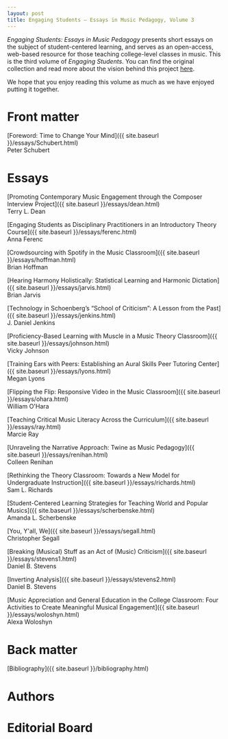 ```yaml
---
layout: post
title: Engaging Students – Essays in Music Pedagogy, Volume 3
---
```

_Engaging Students: Essays in Music Pedagogy_ presents short essays on the subject of student-centered learning, and serves as an open-access, web-based resource for those teaching college-level classes in music. This is the third volume of *Engaging Students*. You can find the original collection and read more about the vision behind this project [here](http://www.flipcamp.org/engagingstudents/).

We hope that you enjoy reading this volume as much as we have enjoyed putting it together.
 
# Front matter 

[Foreword: Time to Change Your Mind]({{ site.baseurl }}/essays/Schubert.html)  
Peter Schubert


# Essays

[Promoting Contemporary Music Engagement through the Composer Interview Project]({{ site.baseurl }}/essays/dean.html)  
Terry L. Dean

[Engaging Students as Disciplinary Practitioners in an Introductory Theory Course]({{ site.baseurl }}/essays/ferenc.html)  
Anna Ferenc

[Crowdsourcing with Spotify in the Music Classroom]({{ site.baseurl }}/essays/hoffman.html)  
Brian Hoffman

[Hearing Harmony Holistically: Statistical Learning and Harmonic Dictation]({{ site.baseurl }}/essays/jarvis.html)  
Brian Jarvis

[Technology in Schoenberg’s “School of Criticism”: A Lesson from the Past]({{ site.baseurl }}/essays/jenkins.html)  
J. Daniel Jenkins

[Proficiency-Based Learning with Muscle in a Music Theory Classroom]({{ site.baseurl }}/essays/johnson.html)  
Vicky Johnson

[Training Ears with Peers: Establishing an Aural Skills Peer Tutoring Center]({{ site.baseurl }}/essays/lyons.html)  
Megan Lyons

[Flipping the Flip: Responsive Video in the Music Classroom]({{ site.baseurl }}/essays/ohara.html)  
William O'Hara

[Teaching Critical Music Literacy Across the Curriculum]({{ site.baseurl }}/essays/ray.html)  
Marcie Ray

[Unraveling the Narrative Approach: Twine as Music Pedagogy]({{ site.baseurl }}/essays/renihan.html)  
Colleen Renihan

[Rethinking the Theory Classroom: Towards a New Model for Undergraduate Instruction]({{ site.baseurl }}/essays/richards.html)  
Sam L. Richards

[Student-Centered Learning Strategies for Teaching World and Popular Musics]({{ site.baseurl }}/essays/scherbenske.html)  
Amanda L. Scherbenske

[You, Y'all, We]({{ site.baseurl }}/essays/segall.html)  
Christopher Segall

[Breaking (Musical) Stuff as an Act of (Music) Criticism]({{ site.baseurl }}/essays/stevens1.html)  
Daniel B. Stevens

[Inverting Analysis]({{ site.baseurl }}/essays/stevens2.html)  
Daniel B. Stevens

[Music Appreciation and General Education in the College Classroom: Four Activities to Create Meaningful Musical Engagement]({{ site.baseurl }}/essays/woloshyn.html)  
Alexa Woloshyn


# Back matter 

[Bibliography]({{ site.baseurl }}/bibliography.html)

 

# Authors

<!--
[Brian Alegant]({{ site.baseurl }}/essays/alegant.html), Oberlin College and Conservatory  
[Sara Bakker]({{ site.baseurl }}/essays/bakkerchenette.html), Utah State University  
[Janet Bourne]({{ site.baseurl }}/essays/bourne.html), Northwestern University  
[Timothy Chenette]({{ site.baseurl }}/essays/bakkerchenette.html), Utah State University  
[Trevor de Clercq]({{ site.baseurl }}/essays/declercq.html), Middle Tennessee State University  
[Philip Duker]({{ site.baseurl }}/essays/duker.html), University of Delaware  
[Roger Graybill]({{ site.baseurl }}/essays/graybill.html), New England Conservatory  
[John Hausmann]({{ site.baseurl }}/essays/hausmann.html), University of Cincinnati College-Conservatory of Music    
[Shersten Johnson]({{ site.baseurl }}/essays/johnson.html), University of St. Thomas  
[David Kulma]({{ site.baseurl }}/essays/kulmaNaxer.html), Winthrop University  
[Erinn Knyt]({{ site.baseurl }}/essays/knyt.html), University of Massachusetts Amherst  
[Gregory R. McCandless]({{ site.baseurl }}/essays/mccandless.html), Full Sail University  
[Garrett Michaelsen]({{ site.baseurl }}/essays/michaelsen.html), University of Massachusetts Lowell  
Jan Miyake ([1]({{ site.baseurl }}/essays/miyake1.html), [2]({{ site.baseurl }}/essays/miyake2.html)), Oberlin College and Conservatory  
[Brian Moseley]({{ site.baseurl }}/essays/moseley.html), The University at Buffalo, SUNY  
[Meghan Naxer]({{ site.baseurl }}/essays/kulmaNaxer.html), University of Oregon  
[Deborah Rifkin]({{ site.baseurl }}/essays/rifkin.html), Ithaca College  
[Nancy Rogers]({{ site.baseurl }}/essays/rogers.html), Florida State University  
[Peter Schubert]({{ site.baseurl }}/essays/schubert.html), Schulich School of Music, McGill University  
[Kris Shaffer]({{ site.baseurl }}/essays/shaffer.html), University of Colorado–Boulder  
[Yona Stamatis]({{ site.baseurl }}/essays/stamatis.html), University of Illinois–Springfield  
[Anna Stephan-Robinson]({{ site.baseurl }}/essays/stephanRobinson.html), West Liberty University  
[Daniel Stevens]({{ site.baseurl }}/essays/stevens.html), University of Delaware  
[Scott M. Strovas]({{ site.baseurl }}/essays/strovas.html), Wayland Baptist University  
[Aaron Ziegel]({{ site.baseurl }}/essays/ziegel.html), Towson University  
-->

# Editorial Board

<!--
Sean Atkinson, Texas Christian University  
Carla Colletti, Webster University  
Philip Duker, University of Delaware, coordinator  
Dave Easley, Oklahoma City University  
Anna Gawboy, Ohio State University, coordinator  
Philip Gentry, University of Delaware  
Stephen Gosden, University of North Florida  
Bryn Hughes, University of Miami, coordinator  
Enoch Jacobus, independent scholar, Berea, Kentucky  
Daniel Jenkins, University of South Carolina  
Brian Moseley, The University at Buffalo, SUNY  
Meghan Naxer, University of Oregon  
Colin Roust, Roosevelt University  
Kris Shaffer, University of Colorado–Boulder, coordinator  
Daniel Stevens, University of Delaware
-->